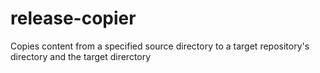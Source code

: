 # release-copier
Copies content from a specified source directory to a target repository's directory and the target direrctory

